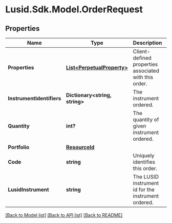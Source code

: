 
# Lusid.Sdk.Model.OrderRequest

## Properties

Name | Type | Description | Notes
------------ | ------------- | ------------- | -------------
**Properties** | [**List&lt;PerpetualProperty&gt;**](PerpetualProperty.md) | Client-defined properties associated with this order. | 
**InstrumentIdentifiers** | **Dictionary&lt;string, string&gt;** | The instrument ordered. | 
**Quantity** | **int?** | The quantity of given instrument ordered. | 
**Portfolio** | [**ResourceId**](ResourceId.md) |  | 
**Code** | **string** | Uniquely identifies this order. | 
**LusidInstrument** | **string** | The LUSID instrument id for the instrument ordered. | 

[[Back to Model list]](../README.md#documentation-for-models)
[[Back to API list]](../README.md#documentation-for-api-endpoints)
[[Back to README]](../README.md)

